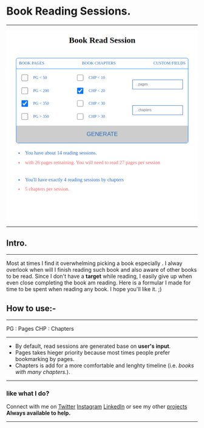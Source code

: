 # Book Reading Sessions.

---

![Preview Image](/preview.png)

---

## Intro.

---

Most at times I find it overwhelming picking a book especially <programming>. I alway overlook when will I finish reading such book and also aware of other books to be read.
Since I don't have a **target** while reading, I easily give up when even close completing the book am reading.
Here is a formular I made for time to be spent when reading any book. I hope you'll like it. ;)

## How to use:-

---

PG
: Pages
CHP
: Chapters

---

- By default, read sessions are generated base on **user's input**.
- Pages takes hieger priority because most times people prefer bookmarking by pages.
- Chapters is add for a more comfortable and lenghty timeline (i.e. _books with many chapters._).

---

### like what I do?

Connect with me on [Twitter](https://twitter.com/redemptionj) [Instagram](https://instagram.com/devredemption) [LinkedIn](https://linkedin.com/redemptionj) or see my other [projects](https://github.com/Jrcity) **Always available to help.**

---
